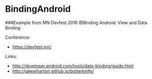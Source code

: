 # BindingAndroid

###Example from MN Devfest 2016 @Binding Android: View and Data Binding

Conference: 
- https://devfest.mn/  

Links:
- http://developer.android.com/tools/data-binding/guide.html  
- http://jakewharton.github.io/butterknife/  
